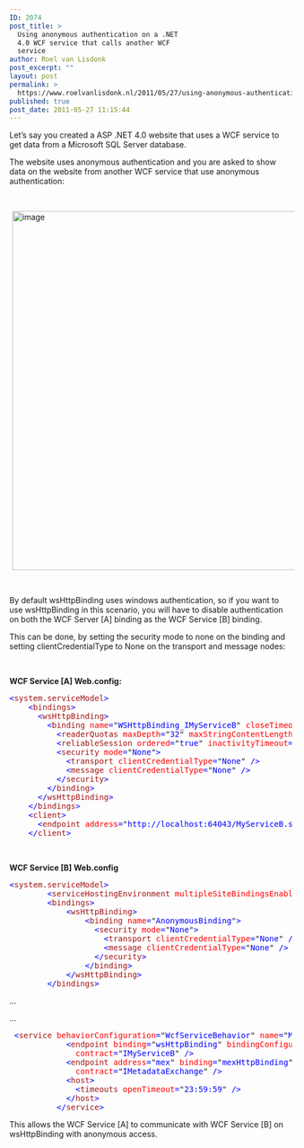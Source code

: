 ```yaml
---
ID: 2074
post_title: >
  Using anonymous authentication on a .NET
  4.0 WCF service that calls another WCF
  service
author: Roel van Lisdonk
post_excerpt: ""
layout: post
permalink: >
  https://www.roelvanlisdonk.nl/2011/05/27/using-anonymous-authentication-on-a-net-4-0-wcf-service-that-calls-an-other-wcf-service/
published: true
post_date: 2011-05-27 11:15:44
---
```

<p>Let’s say you created a ASP .NET 4.0 website that uses a WCF service to get data from a Microsoft SQL Server database.</p>  <p>The website uses anonymous authentication and you are asked to show data on the website from another WCF service that use anonymous authentication:</p>  <p>&#160;</p>  <p><a href="http://www.roelvanlisdonk.nl/wp-content/uploads/2011/05/image22.png" rel="lightbox"><img style="background-image: none; border-bottom: 0px; border-left: 0px; margin: 0px 5px; padding-left: 0px; padding-right: 0px; display: inline; border-top: 0px; border-right: 0px; padding-top: 0px" title="image" border="0" alt="image" src="http://www.roelvanlisdonk.nl/wp-content/uploads/2011/05/image_thumb22.png" width="531" height="639" /></a></p>  <p>&#160;</p>  <p>By default wsHttpBinding uses windows authentication, so if you want to use wsHttpBinding in this scenario, you will have to disable authentication on both the WCF Server [A] binding as the WCF Service [B] binding.</p>  <p>This can be done, by setting the security mode to none on the binding and setting clientCredentialType to None on the transport and message nodes:</p>  <p>&#160;</p>  <p><strong>WCF Service [A] Web.config:</strong></p>  <pre class="code"><span style="color: blue">&lt;</span><span style="color: #a31515">system.serviceModel</span><span style="color: blue">&gt;
    &lt;</span><span style="color: #a31515">bindings</span><span style="color: blue">&gt;
      &lt;</span><span style="color: #a31515">wsHttpBinding</span><span style="color: blue">&gt;
        &lt;</span><span style="color: #a31515">binding </span><span style="color: red">name</span><span style="color: blue">=</span>&quot;<span style="color: blue">WSHttpBinding_IMyServiceB</span>&quot; <span style="color: red">closeTimeout</span><span style="color: blue">=</span>&quot;<span style="color: blue">00:01:00</span>&quot; <span style="color: red">openTimeout</span><span style="color: blue">=</span>&quot;<span style="color: blue">00:01:00</span>&quot; <span style="color: red">receiveTimeout</span><span style="color: blue">=</span>&quot;<span style="color: blue">00:10:00</span>&quot; <span style="color: red">sendTimeout</span><span style="color: blue">=</span>&quot;<span style="color: blue">00:01:00</span>&quot; <span style="color: red">bypassProxyOnLocal</span><span style="color: blue">=</span>&quot;<span style="color: blue">false</span>&quot; <span style="color: red">transactionFlow</span><span style="color: blue">=</span>&quot;<span style="color: blue">false</span>&quot; <span style="color: red">hostNameComparisonMode</span><span style="color: blue">=</span>&quot;<span style="color: blue">StrongWildcard</span>&quot; <span style="color: red">maxBufferPoolSize</span><span style="color: blue">=</span>&quot;<span style="color: blue">524288</span>&quot; <span style="color: red">maxReceivedMessageSize</span><span style="color: blue">=</span>&quot;<span style="color: blue">65536</span>&quot; <span style="color: red">messageEncoding</span><span style="color: blue">=</span>&quot;<span style="color: blue">Text</span>&quot; <span style="color: red">textEncoding</span><span style="color: blue">=</span>&quot;<span style="color: blue">utf-8</span>&quot; <span style="color: red">useDefaultWebProxy</span><span style="color: blue">=</span>&quot;<span style="color: blue">true</span>&quot; <span style="color: red">allowCookies</span><span style="color: blue">=</span>&quot;<span style="color: blue">false</span>&quot;<span style="color: blue">&gt;
          &lt;</span><span style="color: #a31515">readerQuotas </span><span style="color: red">maxDepth</span><span style="color: blue">=</span>&quot;<span style="color: blue">32</span>&quot; <span style="color: red">maxStringContentLength</span><span style="color: blue">=</span>&quot;<span style="color: blue">8192</span>&quot; <span style="color: red">maxArrayLength</span><span style="color: blue">=</span>&quot;<span style="color: blue">16384</span>&quot; <span style="color: red">maxBytesPerRead</span><span style="color: blue">=</span>&quot;<span style="color: blue">4096</span>&quot; <span style="color: red">maxNameTableCharCount</span><span style="color: blue">=</span>&quot;<span style="color: blue">16384</span>&quot; <span style="color: blue">/&gt;
          &lt;</span><span style="color: #a31515">reliableSession </span><span style="color: red">ordered</span><span style="color: blue">=</span>&quot;<span style="color: blue">true</span>&quot; <span style="color: red">inactivityTimeout</span><span style="color: blue">=</span>&quot;<span style="color: blue">00:10:00</span>&quot; <span style="color: red">enabled</span><span style="color: blue">=</span>&quot;<span style="color: blue">false</span>&quot; <span style="color: blue">/&gt;
          &lt;</span><span style="color: #a31515">security </span><span style="color: red">mode</span><span style="color: blue">=</span>&quot;<span style="color: blue">None</span>&quot;<span style="color: blue">&gt;
            &lt;</span><span style="color: #a31515">transport </span><span style="color: red">clientCredentialType</span><span style="color: blue">=</span>&quot;<span style="color: blue">None</span>&quot; <span style="color: blue">/&gt;
            &lt;</span><span style="color: #a31515">message </span><span style="color: red">clientCredentialType</span><span style="color: blue">=</span>&quot;<span style="color: blue">None</span>&quot; <span style="color: blue">/&gt;
          &lt;/</span><span style="color: #a31515">security</span><span style="color: blue">&gt;
        &lt;/</span><span style="color: #a31515">binding</span><span style="color: blue">&gt;
      &lt;/</span><span style="color: #a31515">wsHttpBinding</span><span style="color: blue">&gt;
    &lt;/</span><span style="color: #a31515">bindings</span><span style="color: blue">&gt;
    &lt;</span><span style="color: #a31515">client</span><span style="color: blue">&gt;
      &lt;</span><span style="color: #a31515">endpoint </span><span style="color: red">address</span><span style="color: blue">=</span>&quot;<span style="color: blue">http://localhost:64043/MyServiceB.svc</span>&quot; <span style="color: red">binding</span><span style="color: blue">=</span>&quot;<span style="color: blue">wsHttpBinding</span>&quot; <span style="color: red">bindingConfiguration</span><span style="color: blue">=</span>&quot;<span style="color: blue">WSHttpBinding_IMyServiceB</span>&quot; <span style="color: red">contract</span><span style="color: blue">=</span>&quot;<span style="color: blue">ADAICT.IMyServiceB</span>&quot; <span style="color: red">name</span><span style="color: blue">=</span>&quot;<span style="color: blue">WSHttpBinding_IMyServiceB</span>&quot; <span style="color: blue">/&gt;
    &lt;/</span><span style="color: #a31515">client</span><span style="color: blue">&gt;
</span></pre>


<p>&#160;</p>

<p><strong>WCF Service [B] Web.config</strong></p>

<pre class="code"><span style="color: blue">&lt;</span><span style="color: #a31515">system.serviceModel</span><span style="color: blue">&gt;
        &lt;</span><span style="color: #a31515">serviceHostingEnvironment </span><span style="color: red">multipleSiteBindingsEnabled</span><span style="color: blue">=</span>&quot;<span style="color: blue">true</span>&quot; <span style="color: blue">/&gt;
        &lt;</span><span style="color: #a31515">bindings</span><span style="color: blue">&gt;
            &lt;</span><span style="color: #a31515">wsHttpBinding</span><span style="color: blue">&gt;
</span><span style="color: blue">                &lt;</span><span style="color: #a31515">binding </span><span style="color: red">name</span><span style="color: blue">=</span>&quot;<span style="color: blue">AnonymousBinding</span>&quot;<span style="color: blue">&gt;
                  &lt;</span><span style="color: #a31515">security </span><span style="color: red">mode</span><span style="color: blue">=</span>&quot;<span style="color: blue">None</span>&quot;<span style="color: blue">&gt;
                    &lt;</span><span style="color: #a31515">transport </span><span style="color: red">clientCredentialType</span><span style="color: blue">=</span>&quot;<span style="color: blue">None</span>&quot; <span style="color: blue">/&gt;
                    &lt;</span><span style="color: #a31515">message </span><span style="color: red">clientCredentialType</span><span style="color: blue">=</span>&quot;<span style="color: blue">None</span>&quot; <span style="color: blue">/&gt;
                  &lt;/</span><span style="color: #a31515">security</span><span style="color: blue">&gt;
                &lt;/</span><span style="color: #a31515">binding</span><span style="color: blue">&gt;
            &lt;/</span><span style="color: #a31515">wsHttpBinding</span><span style="color: blue">&gt;
        &lt;/</span><span style="color: #a31515">bindings</span><span style="color: blue">&gt;
</span></pre>

<p>…</p>

<p>…</p>

<pre class="code"> <span style="color: blue">&lt;</span><span style="color: #a31515">service </span><span style="color: red">behaviorConfiguration</span><span style="color: blue">=</span>&quot;<span style="color: blue">WcfServiceBehavior</span>&quot; <span style="color: red">name</span><span style="color: blue">=</span>&quot;<span style="color: blue">MyServiceB</span>&quot;<span style="color: blue">&gt;
            &lt;</span><span style="color: #a31515">endpoint </span><span style="color: red">binding</span><span style="color: blue">=</span>&quot;<span style="color: blue">wsHttpBinding</span>&quot; <span style="color: red">bindingConfiguration</span><span style="color: blue">=</span>&quot;<span style="color: blue">AnonymousBinding</span>&quot;
              <span style="color: red">contract</span><span style="color: blue">=</span>&quot;<span style="color: blue">IMyServiceB</span>&quot; <span style="color: blue">/&gt;
            &lt;</span><span style="color: #a31515">endpoint </span><span style="color: red">address</span><span style="color: blue">=</span>&quot;<span style="color: blue">mex</span>&quot; <span style="color: red">binding</span><span style="color: blue">=</span>&quot;<span style="color: blue">mexHttpBinding</span>&quot; <span style="color: red">bindingConfiguration</span><span style="color: blue">=</span>&quot;&quot;
              <span style="color: red">contract</span><span style="color: blue">=</span>&quot;<span style="color: blue">IMetadataExchange</span>&quot; <span style="color: blue">/&gt;
            &lt;</span><span style="color: #a31515">host</span><span style="color: blue">&gt;
              &lt;</span><span style="color: #a31515">timeouts </span><span style="color: red">openTimeout</span><span style="color: blue">=</span>&quot;<span style="color: blue">23:59:59</span>&quot; <span style="color: blue">/&gt;
            &lt;/</span><span style="color: #a31515">host</span><span style="color: blue">&gt;
          &lt;/</span><span style="color: #a31515">service</span><span style="color: blue">&gt;
</span></pre>


<p>This allows the WCF Service [A] to communicate with WCF Service [B] on wsHttpBinding with anonymous access.</p>